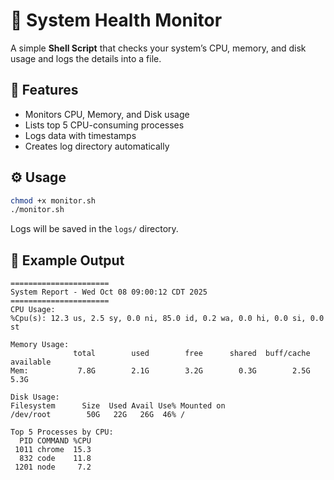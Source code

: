 # 🧩 System Health Monitor

A simple **Shell Script** that checks your system’s CPU, memory, and disk usage and logs the details into a file.

## 🚀 Features
- Monitors CPU, Memory, and Disk usage
- Lists top 5 CPU-consuming processes
- Logs data with timestamps
- Creates log directory automatically

## ⚙️ Usage
```bash
chmod +x monitor.sh
./monitor.sh
```

Logs will be saved in the `logs/` directory.

## 🧰 Example Output
```
======================
System Report - Wed Oct 08 09:00:12 CDT 2025
======================
CPU Usage:
%Cpu(s): 12.3 us, 2.5 sy, 0.0 ni, 85.0 id, 0.2 wa, 0.0 hi, 0.0 si, 0.0 st

Memory Usage:
              total        used        free      shared  buff/cache   available
Mem:           7.8G        2.1G        3.2G        0.3G        2.5G        5.3G

Disk Usage:
Filesystem      Size  Used Avail Use% Mounted on
/dev/root        50G   22G   26G  46% /

Top 5 Processes by CPU:
  PID COMMAND %CPU
 1011 chrome  15.3
  832 code    11.8
 1201 node     7.2
```
